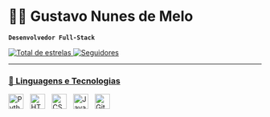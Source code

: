 # 🏄‍♂️ Gustavo Nunes de Melo

**`Desenvolvedor Full-Stack`**



<p 
    </a> 
    <a href="https://github.com/Gustavo048/Gustavo048">
        <img 
            alt="Total de estrelas" 
            title="Total de estrelas GitHub" 
            src="https://custom-icon-badges.demolab.com/github/stars/gustavo048?color=55960c&style=for-the-badge&labelColor=488207&logo=star&label=estrelas"
        />
    <a href="https://github.com/Gustavo048/Gustavo048">
        <img 
            alt="Seguidores" 
            title="Me siga no GitHub" 
            src="https://custom-icon-badges.demolab.com/github/followers/gustavo048?color=236ad3&labelColor=1155ba&style=for-the-badge&logo=github&label=Seguidores&logoColor=white"
</p>

---

### 🤖 Linguagens e Tecnologias

<img 
    align="left" 
    alt="Python" 
    title="Python"
    width="30px" 
    style="padding-right: 10px;" 
    src="https://cdn.jsdelivr.net/gh/devicons/devicon@latest/icons/python/python-original.svg"
/>
<img 
    align="left" 
    alt="HTML"
    title="HTML" 
    width="30px" 
    style="padding-right: 10px;" 
    src="https://cdn.jsdelivr.net/gh/devicons/devicon@latest/icons/html5/html5-original.svg" 
/>
<img 
    align="left" 
    alt="CSS" 
    title="CSS"
    width="30px" 
    style="padding-right: 10px;" 
    src="https://cdn.jsdelivr.net/gh/devicons/devicon@latest/icons/css3/css3-original.svg" 
/>
<img 
    align="left" 
    alt="JavaScript" 
    title="JavaScript"
    width="30px" 
    style="padding-right: 10px;" 
    src="https://cdn.jsdelivr.net/gh/devicons/devicon@latest/icons/javascript/javascript-original.svg" 
/>
<img 
    align="left" 
    alt="Git" 
    title="Git"
    width="30px" 
    style="padding-right: 10px;" 
    src="https://cdn.jsdelivr.net/gh/devicons/devicon@latest/icons/git/git-original.svg"  
/>
